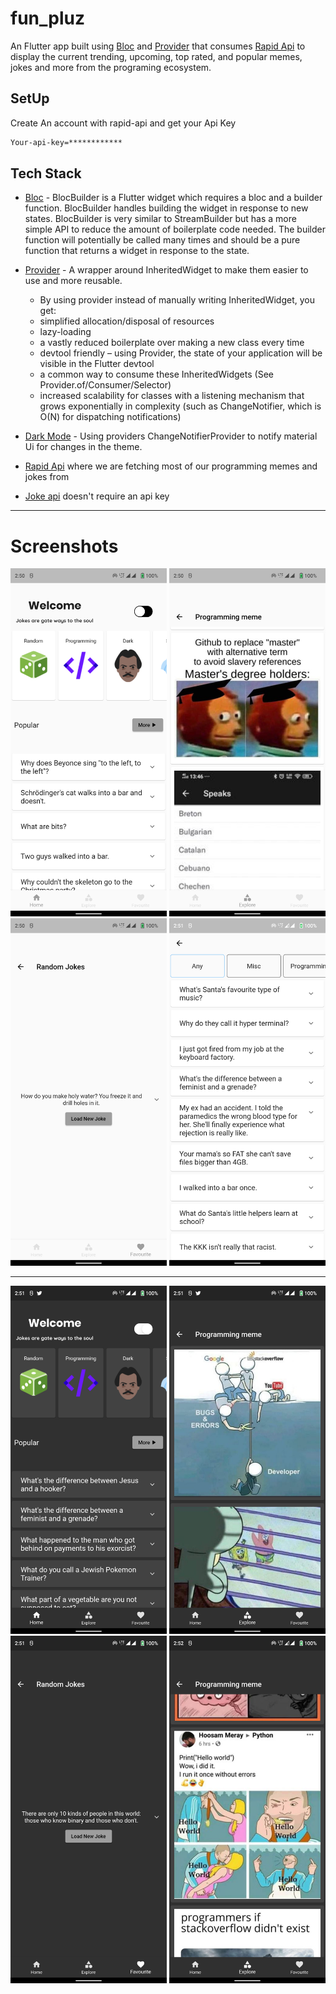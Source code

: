# fun_pluz

An Flutter app built using [Bloc](https://pub.dev/packages/flutter_bloc) and [Provider](https://pub.dev/packages/provider) that consumes [Rapid Api](https://rapidapi.com/hub) to display the current trending, 
upcoming, top rated, and popular memes, jokes and more from the programing ecosystem.

## SetUp 

Create An account with rapid-api and get your Api Key 

```bash
Your-api-key=************
```

## Tech Stack

- [Bloc](https://pub.dev/packages/flutter_bloc) - BlocBuilder is a Flutter widget which requires a bloc and a builder function. BlocBuilder handles building the widget in response to new states. BlocBuilder is very similar to StreamBuilder but has a more simple API to reduce the amount of boilerplate code needed. The builder function will potentially be called many times and should be a pure function that returns a widget in response to the state.
- [Provider](https://pub.dev/packages/provider) - A wrapper around InheritedWidget to make them easier to use and more reusable.
    - By using provider instead of manually writing InheritedWidget, you get:
    - simplified allocation/disposal of resources
    - lazy-loading
    - a vastly reduced boilerplate over making a new class every time
    - devtool friendly – using Provider, the state of your application will be visible in the Flutter devtool
    - a common way to consume these InheritedWidgets (See Provider.of/Consumer/Selector)
    - increased scalability for classes with a listening mechanism that grows exponentially in complexity (such as ChangeNotifier, which is O(N) for dispatching notifications)
  
- [Dark Mode](https://medium.flutterdevs.com/implement-dark-mode-in-flutter-using-provider-158925112bf9#:~:text=There%20are%20two%20ways%20to,dark%20mode%20in%20any%20app%3A&text=We%20already%20have%20both%20the%20options%20in%20flutter.&text=We%20have%20the%20theme%20and,according%20to%20the%20system%20preferences.) - Using providers ChangeNotifierProvider to notify material Ui for changes in the theme.
- [Rapid Api](https://rapidapi.com/hub) where we are fetching most of our programming memes and jokes from
- [Joke api](https://v2.jokeapi.dev) doesn't require an api key

---
# Screenshots

<img src="assets/Others/Screenshot_20220615-145018.png" width="250" /> <img src="assets/Others/Screenshot_20220615-145030.png" width="250" /> <img src="assets/Others/Screenshot_20220615-145035.png" width="250" /> <img src="assets/Others/Screenshot_20220615-145102.png" width="250" />

---
<img src="assets/Others/Screenshot_20220615-145126.png" width="250" /> <img src="assets/Others/Screenshot_20220615-145131.png" width="250" /> <img src="assets/Others/Screenshot_20220615-145140.png" width="250" /> <img src="assets/Others/Screenshot_20220615-145205.png" width="250" />

